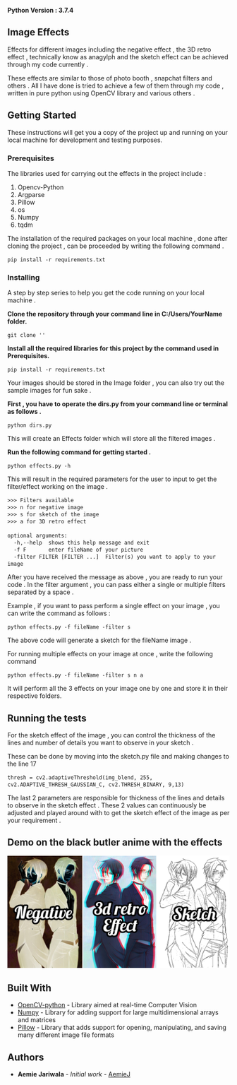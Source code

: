 **Python Version : 3.7.4**

## Image Effects 

Effects for different images including the negative effect , the 3D retro effect , technically
know as anagylph and the sketch effect can be achieved through my code currently . 

These effects are similar to those of photo booth , snapchat filters and others . All I have 
done is tried to achieve a few of them through my code , written in pure python using OpenCV library 
and various others . 


## Getting Started

These instructions will get you a copy of the project up and running on your local machine for development and testing purposes. 

### Prerequisites

The libraries used for carrying out the effects in the project include : 

1. Opencv-Python 
2. Argparse 
3. Pillow 
4. os 
5. Numpy 
6. tqdm 

The installation of the required packages on your local machine , done after cloning the 
project , can be proceeded by writing the following command . 
```
pip install -r requirements.txt
```

### Installing

A step by step series to help you get the code running on your local machine .

**Clone the repository through your command line in C:/Users/YourName folder.**

```
git clone ''
```

**Install all the required libraries for this project by the command used in Prerequisites.**

```
pip install -r requirements.txt
```

Your images should be stored in the Image folder , you can also try out the sample images for fun sake . 

**First , you have to operate the dirs.py from your command line or terminal as follows .**

```
python dirs.py
```
This will create an Effects folder which will store all the filtered images . 

**Run the following command for getting started .**

```
python effects.py -h
```
This will result in the required parameters for the user to input to get the filter/effect 
working on the image . 

```
>>> Filters available 
>>> n for negative image
>>> s for sketch of the image 
>>> a for 3D retro effect

optional arguments: 
  -h,--help  shows this help message and exit 
  -f F       enter fileName of your picture 
  -filter FILTER [FILTER ...]  Filter(s) you want to apply to your image
```

After you have received the message as above , you are ready to run your code . In the filter
argument , you can pass either a single or multiple filters separated by a space . 

Example , if you want to pass perform a single effect on your image , you can write the command as follows : 

```
python effects.py -f fileName -filter s 
```
The above code will generate a sketch for the fileName image . 

For running multiple effects on your image at once , write the following command

```
python effects.py -f fileName -filter s n a 
```
It will perform all the 3 effects on your image one by one and store 
it in their respective folders.

## Running the tests

For the sketch effect of the image , you can control the thickness of the lines and number of details you want 
to observe in your sketch . 

These can be done by moving into the sketch.py file and making changes to the line 17
```
thresh = cv2.adaptiveThreshold(img_blend, 255, cv2.ADAPTIVE_THRESH_GAUSSIAN_C, cv2.THRESH_BINARY, 9,13)
```
The last 2 parameters are responsible for thickness of the lines and details to observe in the sketch effect . 
These 2 values can continuously be adjusted and played around with to get the sketch effect of the image as per your 
requirement . 

## Demo on the black butler anime with the effects 

![Effects on Black butler Anime characters](effects.jpg)

## Built With

* [OpenCV-python](https://docs.opencv.org/master/) - Library aimed at real-time Computer Vision
* [Numpy](https://docs.scipy.org/doc/numpy/reference/) - Library for adding support for large multidimensional arrays and matrices
* [Pillow](https://pillow.readthedocs.io/en/stable/) - Library that adds support for opening, manipulating, and saving many different image file formats 

## Authors

* **Aemie Jariwala** - *Initial work* - [AemieJ](https://github.com/AemieJ)

